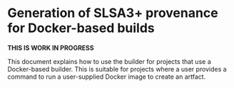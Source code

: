 # Generation of SLSA3+ provenance for Docker-based builds

**THIS IS WORK IN PROGRESS**

This document explains how to use the builder for projects that use a Docker-based builder. This is suitable for projects where a user provides a command to run a user-supplied Docker image to create an artfact.
